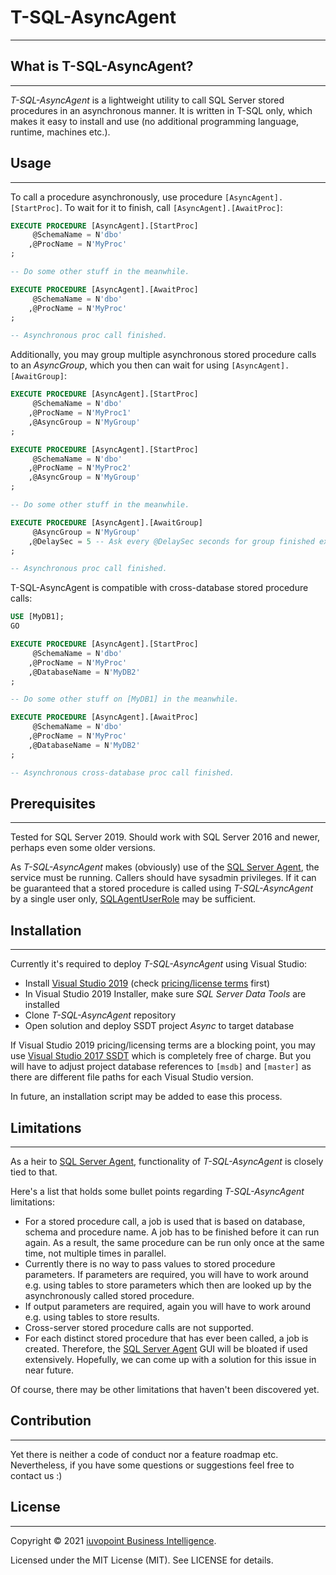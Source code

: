 # T-SQL-AsyncAgent

---


## What is T-SQL-AsyncAgent?

---

_T-SQL-AsyncAgent_ is a lightweight utility to call SQL Server stored procedures in an asynchronous manner. It is written in T-SQL only, which makes it easy to install and use (no additional programming language, runtime, machines etc.).


## Usage

---

To call a procedure asynchronously, use procedure `[AsyncAgent].[StartProc]`. To wait for it to finish, call `[AsyncAgent].[AwaitProc]`:

```sql
EXECUTE PROCEDURE [AsyncAgent].[StartProc]
     @SchemaName = N'dbo'
    ,@ProcName = N'MyProc'
;

-- Do some other stuff in the meanwhile.

EXECUTE PROCEDURE [AsyncAgent].[AwaitProc]
     @SchemaName = N'dbo'
    ,@ProcName = N'MyProc'
;

-- Asynchronous proc call finished.
```


Additionally, you may group multiple asynchronous stored procedure calls to an _AsyncGroup_, which you then can wait for using `[AsyncAgent].[AwaitGroup]`:

```sql
EXECUTE PROCEDURE [AsyncAgent].[StartProc]
     @SchemaName = N'dbo'
    ,@ProcName = N'MyProc1'
    ,@AsyncGroup = N'MyGroup'
;

EXECUTE PROCEDURE [AsyncAgent].[StartProc]
     @SchemaName = N'dbo'
    ,@ProcName = N'MyProc2'
    ,@AsyncGroup = N'MyGroup'
;

-- Do some other stuff in the meanwhile.

EXECUTE PROCEDURE [AsyncAgent].[AwaitGroup]
     @AsyncGroup = N'MyGroup'
    ,@DelaySec = 5 -- Ask every @DelaySec seconds for group finished executing
;

-- Asynchronous proc call finished.
```


T-SQL-AsyncAgent is compatible with cross-database stored procedure calls:

```sql
USE [MyDB1];
GO

EXECUTE PROCEDURE [AsyncAgent].[StartProc]
     @SchemaName = N'dbo'
    ,@ProcName = N'MyProc'
    ,@DatabaseName = N'MyDB2'
;

-- Do some other stuff on [MyDB1] in the meanwhile.

EXECUTE PROCEDURE [AsyncAgent].[AwaitProc]
     @SchemaName = N'dbo'
    ,@ProcName = N'MyProc'
    ,@DatabaseName = N'MyDB2'
;

-- Asynchronous cross-database proc call finished.
```


## Prerequisites

---

Tested for SQL Server 2019. Should work with SQL Server 2016 and newer, perhaps even some older versions.

As _T-SQL-AsyncAgent_ makes (obviously) use of the [SQL Server Agent][Agent], the service must be running. Callers should have sysadmin privileges. If it can be guaranteed that a stored procedure is called using _T-SQL-AsyncAgent_ by a single user only, [SQLAgentUserRole](https://docs.microsoft.com/en-us/sql/ssms/agent/sql-server-agent-fixed-database-roles?view=sql-server-ver15#sqlagentuserrole-permissions) may be sufficient.


## Installation

---

Currently it's required to deploy _T-SQL-AsyncAgent_ using Visual Studio:

- Install [Visual Studio 2019](https://visualstudio.microsoft.com/vs/) (check [pricing/license terms](https://visualstudio.microsoft.com/vs/pricing/) first)
- In Visual Studio 2019 Installer, make sure _SQL Server Data Tools_ are installed
- Clone _T-SQL-AsyncAgent_ repository
- Open solution and deploy SSDT project _Async_ to target database

If Visual Studio 2019 pricing/licensing terms are a blocking point, you may use [Visual Studio 2017 SSDT](https://docs.microsoft.com/en-us/sql/ssdt/download-sql-server-data-tools-ssdt?view=sql-server-ver15#ssdt-for-vs-2017-standalone-installer) which is completely free of charge. But you will have to adjust project database references to `[msdb]` and `[master]` as there are different file paths for each Visual Studio version.

In future, an installation script may be added to ease this process.


## Limitations

---

As a heir to [SQL Server Agent][Agent], functionality of _T-SQL-AsyncAgent_ is closely tied to that.

Here's a list that holds some bullet points regarding _T-SQL-AsyncAgent_ limitations:

- For a stored procedure call, a job is used that is based on database, schema and procedure name. A job has to be finished before it can run again. As a result, the same procedure can be run only once at the same time, not multiple times in parallel.
- Currently there is no way to pass values to stored procedure parameters. If parameters are required, you will have to work around e.g. using tables to store parameters which then are looked up by the asynchronously called stored procedure.
- If output parameters are required, again you will have to work around e.g. using tables to store results.
- Cross-server stored procedure calls are not supported.
- For each distinct stored procedure that has ever been called, a job is created. Therefore, the [SQL Server Agent][Agent] GUI will be bloated if used extensively. Hopefully, we can come up with a solution for this issue in near future.

Of course, there may be other limitations that haven't been discovered yet.


## Contribution

---

Yet there is neither a code of conduct nor a feature roadmap etc. Nevertheless, if you have some questions or suggestions feel free to contact us :)


## License

---

Copyright © 2021 [iuvopoint Business Intelligence](https://www.iuvopoint.de/).

Licensed under the MIT License (MIT). See LICENSE for details.

[Agent]: https://docs.microsoft.com/en-us/sql/ssms/agent/sql-server-agent?view=sql-server-ver15
